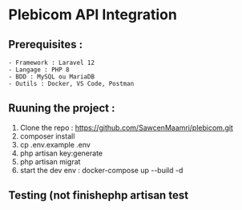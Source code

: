 # Plebicom API Integration

## Prerequisites :

    - Framework : Laravel 12
    - Langage : PHP 8
    - BDD : MySQL ou MariaDB
    - Outils : Docker, VS Code, Postman

## Ruuning  the project :

1. Clone the repo : https://github.com/SawcenMaamri/plebicom.git
2. composer install
3. cp .env.example .env
4. php artisan key:generate
5. php artisan migrat
6. start the dev env : docker-compose up --build -d
   


 ## Testing (not finishephp artisan test



